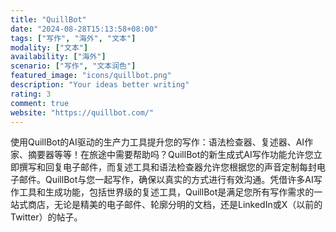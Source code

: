 ```yaml
---
title: "QuillBot"
date: "2024-08-28T15:13:58+08:00"
tags: ["写作", "海外", "文本"]
modality: ["文本"]
availability: ["海外"]
scenario: ["写作", "文本润色"]
featured_image: "icons/quillbot.png"
description: "Your ideas better writing"
rating: 3
comment: true
website: "https://quillbot.com/"
---
```


使用QuillBot的AI驱动的生产力工具提升您的写作：语法检查器、复述器、AI作家、摘要器等等！在旅途中需要帮助吗？QuillBot的新生成式AI写作功能允许您立即撰写和回复电子邮件，而复述工具和语法检查器允许您根据您的声音定制每封电子邮件。QuillBot与您一起写作，确保以真实的方式进行有效沟通。凭借许多AI写作工具和生成功能，包括世界级的复述工具，QuillBot是满足您所有写作需求的一站式商店，无论是精美的电子邮件、轮廓分明的文档，还是LinkedIn或X（以前的Twitter）的帖子。